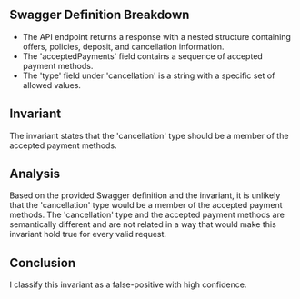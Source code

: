 ## Swagger Definition Breakdown
- The API endpoint returns a response with a nested structure containing offers, policies, deposit, and cancellation information.
- The 'acceptedPayments' field contains a sequence of accepted payment methods.
- The 'type' field under 'cancellation' is a string with a specific set of allowed values.

## Invariant
The invariant states that the 'cancellation' type should be a member of the accepted payment methods.

## Analysis
Based on the provided Swagger definition and the invariant, it is unlikely that the 'cancellation' type would be a member of the accepted payment methods. The 'cancellation' type and the accepted payment methods are semantically different and are not related in a way that would make this invariant hold true for every valid request.

## Conclusion
I classify this invariant as a false-positive with high confidence.

